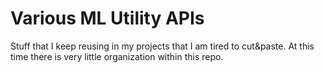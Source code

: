 # Various ML Utility APIs

Stuff that I keep reusing in my projects that I am tired to cut&paste.
At this time there is very little organization within this repo.

